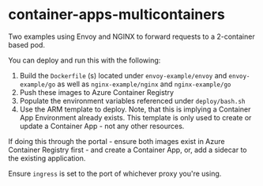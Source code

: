 # container-apps-multicontainers
Two examples using Envoy and NGINX to forward requests to a 2-container based pod.

You can deploy and run this with the following:
1. Build the `Dockerfile` (s) located under `envoy-example/envoy` and `envoy-example/go` as well as `nginx-example/nginx` and `nginx-example/go`
2. Push these images to Azure Container Registry
3. Populate the environment variables referenced under `deploy/bash.sh`
4. Use the ARM template to deploy. Note, that this is implying a Container App Environment already exists. This template is only used to create or update a Container App - not any other resources.

If doing this through the portal - ensure both images exist in Azure Container Registry first - and create a Container App, or, add a sidecar to the existing application.

Ensure `ingress` is set to the port of whichever proxy you're using.